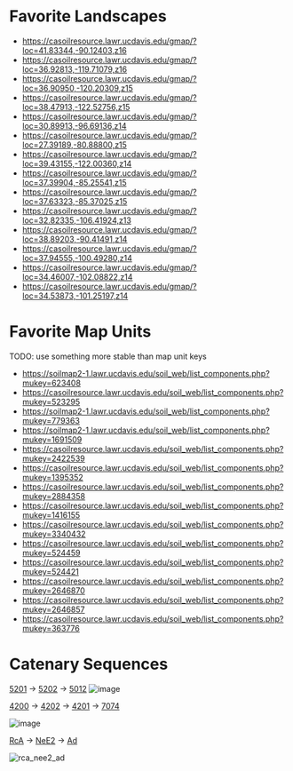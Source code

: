 # Favorite Landscapes

 * https://casoilresource.lawr.ucdavis.edu/gmap/?loc=41.83344,-90.12403,z16
 * https://casoilresource.lawr.ucdavis.edu/gmap/?loc=36.92813,-119.71079,z16
 * https://casoilresource.lawr.ucdavis.edu/gmap/?loc=36.90950,-120.20309,z15
 * https://casoilresource.lawr.ucdavis.edu/gmap/?loc=38.47913,-122.52756,z15
 * https://casoilresource.lawr.ucdavis.edu/gmap/?loc=30.89913,-96.69136,z14
 * https://casoilresource.lawr.ucdavis.edu/gmap/?loc=27.39189,-80.88800,z15
 * https://casoilresource.lawr.ucdavis.edu/gmap/?loc=39.43155,-122.00360,z14
 * https://casoilresource.lawr.ucdavis.edu/gmap/?loc=37.39904,-85.25541,z15
 * https://casoilresource.lawr.ucdavis.edu/gmap/?loc=37.63323,-85.37025,z15
 * https://casoilresource.lawr.ucdavis.edu/gmap/?loc=32.82335,-106.41924,z13
 * https://casoilresource.lawr.ucdavis.edu/gmap/?loc=38.89203,-90.41491,z14
 * https://casoilresource.lawr.ucdavis.edu/gmap/?loc=37.94555,-100.49280,z14
 * https://casoilresource.lawr.ucdavis.edu/gmap/?loc=34.46007,-102.08822,z14
 * https://casoilresource.lawr.ucdavis.edu/gmap/?loc=34.53873,-101.25197,z14


# Favorite Map Units
TODO: use something more stable than map unit keys
  * https://soilmap2-1.lawr.ucdavis.edu/soil_web/list_components.php?mukey=623408
  * https://casoilresource.lawr.ucdavis.edu/soil_web/list_components.php?mukey=523295
  * https://soilmap2-1.lawr.ucdavis.edu/soil_web/list_components.php?mukey=779363
  * https://soilmap2-1.lawr.ucdavis.edu/soil_web/list_components.php?mukey=1691509
  * https://casoilresource.lawr.ucdavis.edu/soil_web/list_components.php?mukey=2422539
  * https://casoilresource.lawr.ucdavis.edu/soil_web/list_components.php?mukey=1395352
  * https://casoilresource.lawr.ucdavis.edu/soil_web/list_components.php?mukey=2884358
  * https://casoilresource.lawr.ucdavis.edu/soil_web/list_components.php?mukey=1416155
  * https://casoilresource.lawr.ucdavis.edu/soil_web/list_components.php?mukey=3340432
  * https://casoilresource.lawr.ucdavis.edu/soil_web/list_components.php?mukey=524459
  * https://casoilresource.lawr.ucdavis.edu/soil_web/list_components.php?mukey=524421
  * https://casoilresource.lawr.ucdavis.edu/soil_web/list_components.php?mukey=2646870
  * https://casoilresource.lawr.ucdavis.edu/soil_web/list_components.php?mukey=2646857
  * https://casoilresource.lawr.ucdavis.edu/soil_web/list_components.php?mukey=363776



# Catenary Sequences

[5201](https://casoilresource.lawr.ucdavis.edu/gmap/?loc=38.19944,-120.83914,z15) → [5202](https://casoilresource.lawr.ucdavis.edu/gmap/?loc=38.19897,-120.83656,z15) → [5012](https://casoilresource.lawr.ucdavis.edu/gmap/?loc=38.19779,-120.83322,z15)
![image](https://user-images.githubusercontent.com/624277/162071052-72064364-834c-4ac8-ab97-d0a1f7cdc869.png)

 
[4200](https://casoilresource.lawr.ucdavis.edu/gmap/?loc=38.23393,-120.78240,z16) → [4202](https://casoilresource.lawr.ucdavis.edu/gmap/?loc=38.23267,-120.78077,z16) → [4201](https://casoilresource.lawr.ucdavis.edu/gmap/?loc=38.23137,-120.77893,z16) → [7074](https://casoilresource.lawr.ucdavis.edu/gmap/?loc=38.22952,-120.77610,z16)

![image](https://user-images.githubusercontent.com/624277/162069180-d695f213-0632-4639-ba59-cb12d3de9dd1.png)  


[RcA](https://casoilresource.lawr.ucdavis.edu/gmap/?loc=40.45841,-122.34905,z16) → [NeE2](https://casoilresource.lawr.ucdavis.edu/gmap/?loc=40.45841,-122.34671,z16) → [Ad](https://casoilresource.lawr.ucdavis.edu/gmap/?loc=40.45830,-122.34487,z16)
  
![rca_nee2_ad](https://user-images.githubusercontent.com/29885555/162848967-4f6c60a7-7cdb-416d-98eb-584c4e36adc7.png)
